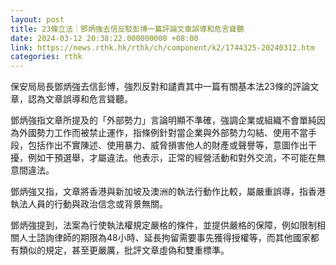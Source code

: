 ```yaml
---
layout: post
title: 23條立法｜鄧炳強去信反駁彭博一篇評論文章誤導和危言聳聽
date: 2024-03-12 20:38:22.000000000 +08:00
link: https://news.rthk.hk/rthk/ch/component/k2/1744325-20240312.htm
categories: rthk
---
```


保安局局長鄧炳強去信彭博，強烈反對和譴責其中一篇有關基本法23條的評論文章，認為文章誤導和危言聳聽。

鄧炳強指文章所提及的「外部勢力」言論明顯不準確，強調企業或組織不會單純因為外國勢力工作而被禁止運作，指條例針對當企業與外部勢力勾結、使用不當手段，包括作出不實陳述、使用暴力、威脅損害他人的財產或聲譽等，意圖作出干擾，例如干預選舉，才屬違法。他表示，正常的經營活動和對外交流，不可能在無意間違法。

鄧炳強又指，文章將香港與新加坡及澳洲的執法行動作比較，屬嚴重誤導，指香港執法人員的行動與政治信念或背景無關。

鄧炳強提到，法案為行使執法權規定嚴格的條件，並提供嚴格的保障，例如限制相關人士諮詢律師的期限為48小時、延長拘留需要事先獲得授權等，而其他國家都有類似的規定，甚至更嚴厲，批評文章虛偽和雙重標準。
